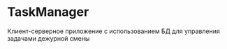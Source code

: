 # TaskManager
Клиент-серверное приложение с использованием БД для управления задачами дежурной смены
